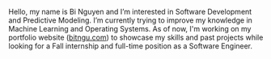 Hello, my name is Bi Nguyen and I’m interested in Software Development and Predictive Modeling. I’m currently trying to improve my knowledge
in Machine Learning and Operating Systems. As of now, I'm working on my portfolio website ([bitngu.com](bitngu.com)) to showcase my skills 
and past projects while looking for a Fall internship and full-time position as a Software Engineer.

<!---
bitngu/bitngu is a ✨ special ✨ repository because its `README.md` (this file) appears on your GitHub profile.
You can click the Preview link to take a look at your changes.
--->
